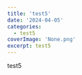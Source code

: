 ```yaml
---
title: 'test5'
date: '2024-04-05'
categories:
  - test5
coverImage: 'None.png'
excerpt: test5
---
```


test5
